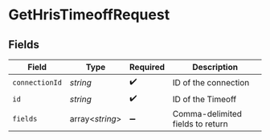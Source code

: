 # GetHrisTimeoffRequest


## Fields

| Field                            | Type                             | Required                         | Description                      |
| -------------------------------- | -------------------------------- | -------------------------------- | -------------------------------- |
| `connectionId`                   | *string*                         | :heavy_check_mark:               | ID of the connection             |
| `id`                             | *string*                         | :heavy_check_mark:               | ID of the Timeoff                |
| `fields`                         | array<*string*>                  | :heavy_minus_sign:               | Comma-delimited fields to return |